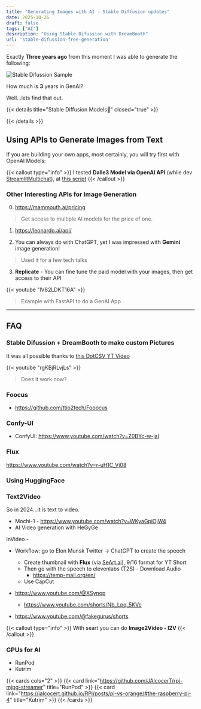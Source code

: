 ```yaml
---
title: "Generating Images with AI - Stable Diffusion updates"
date: 2025-10-26
draft: false
tags: ["AI"]
description: "Using Stable Difussion with DreamBooth"
url: 'stable-difussion-free-generation'
---
```


Exactly **Three years ago** from this moment I was able to generate the following:

![Stable Difussion Sample](/blog_img/GenAI/jalcocert-author.png)

How much is **3** years in GenAI? 

Well...lets find that out.


{{< details title="Stable Diffusion Models📌" closed="true" >}}

{{< /details >}}

## Using APIs to Generate Images from Text 

If you are building your own apps, most certainly, you will try first with OpenAI Models:

{{< callout type="info" >}}
I tested **Dalle3 Model via OpenAI API** (while dev [StreamlitMultichat](https://github.com/JAlcocerT/Streamlit-MultiChat/tree/main)), at [this script](https://github.com/JAlcocerT/Streamlit-MultiChat/blob/main/Z_Tests/Pict_for_SliDev-DaLLe/Dalle3SliDev.py)
{{< /callout >}}

### Other Interesting APIs for Image Generation

0. https://mammouth.ai/pricing

> Get access to multiple AI models for the price of one.

1. https://leonardo.ai/api/

2. You can always do with ChatGPT, yet I was impressed with **Gemini** image generation!

> Used it for a few tech talks

3. **Replicate** - You can fine tune the paid model with your images, then get access to their API

<!--
https://www.youtube.com/watch?v=lV82LDKT16A 
-->

{{< youtube "lV82LDKT16A" >}}

> Example with FastAPI to do a GenAI App

---

## FAQ


<!-- 

---

## FAQ

* https://github.com/TheLastBen/fast-stable-diffusion
  * With DreamBooth and others -->

<!-- 

```Dockerfile
# Use the specified Python base image
FROM python:3.11-slim

# Set the working directory in the container
WORKDIR /app

# Install necessary packages
RUN apt-get update && apt-get install -y \
    git \
    build-essential

```


## Fooocus

Fooocus is an image generating software (based on Gradio).

 **It supports GPU and M1/M2**.

https://www.youtube.com/watch?v=mKuhY3LSLwY
* <https://github.com/lllyasviel/Fooocus>



```sh
apt update
apt install git
git clone https://github.com/lllyasviel/Fooocus
#python3 -m vend fooocus_env
#source fooocus_env/bin/activate
cd Fooocus
pip install -r requirements_versions.txt

python entry_with_update.py
#python entry_with_update.py --listen
```

The default model is [Juggernaut-XL](https://huggingface.co/stablediffusionapi/juggernaut-xl)

```yml
version: '3'

services:
  sd-fooocus:
    image: python:3.11-slim
    container_name: fooocus
    command: tail -f /dev/null
    volumes:
      - ai_fooocus:/app
    working_dir: /app  # Set the working directory to /app
    ports:
      - "7865:7865"

volumes:
  ai_fooocus:
```

## ComfyUI

* https://github.com/comfyanonymous/ComfyUI
  * NVIDIA OR CPU WINDOWS PORTABLE - https://github.com/comfyanonymous/ComfyUI/releases
  * <https://github.com/comfyanonymous/ComfyUI#installing>



Fully supports SD1.x, SD2.x, SDXL and Stable Video Diffusion

Works even if you don't have a GPU with: --cpu (slow)


```Dockerfile
# Use the specified Python base image
FROM python:3.11-slim

# Set the working directory in the container
WORKDIR /app

# Install necessary packages
RUN apt-get update && apt-get install -y \
    git \
    build-essential

RUN git clone https://github.com/comfyanonymous/ComfyUI
RUN pip install torch torchvision torchaudio --index-url https://download.pytorch.org/whl/rocm5.6

WORKDIR /app/ComfyUI
RUN pip install -r requirements.txt

#python main.py --cpu

```

```sh

```

```sh
apt update
apt install git
git clone https://github.com/comfyanonymous/ComfyUI
#
#
#pip install torch torchvision torchaudio --index-url https://download.pytorch.org/whl/rocm5.6
pip install --pre torch torchvision torchaudio --index-url https://download.pytorch.org/whl/nightly/rocm5.7

cd ComfyUI
pip install -r requirements.txt
#python main.py
python main.py --cpu
```


```yml
version: '3'

services:
  sd-comfyui:
    image: comfyui #python:3.11-slim
    container_name: comfyui
    command: tail -f /dev/null
    volumes:
      - ai_comfyui:/app
    working_dir: /app  # Set the working directory to /app
    ports:
      - "8188:8188"

volumes:
  ai_comfyui:
```

---

## FAQ

### Other AIGen for (SD) and Generate Images


### Gradio?

Typical port is 7860

### Wait, What is...?

<!-- CUDA?? -->
<!-- 
**Ray Tracing:** Imagine you're playing a video game and you see reflections in water, shadows from trees, and light coming through windows. Ray tracing is a way to make these scenes look super realistic. 

**Integrated GPU (iGPU):** An integrated GPU (Graphics Processing Unit) is like a small artist living inside your computer's main brain (the CPU). 

Unlike a separate, big artist (a dedicated graphics card), this small artist shares the same space and resources with the main brain. This means that while it's good for everyday tasks like watching videos, doing homework, or playing simple games, it's not as powerful for heavy-duty tasks like playing big, graphics-heavy video games or doing 3D design. It's like having a helper for graphics inside your computer without needing extra space or power. -->


### Stable Difussion + DreamBooth to make custom Pictures

It was all possible thanks to [this DotCSV YT Video](https://www.youtube.com/watch?v=rgKBjRLvjLs)

<!-- {{< youtube id="v=rgKBjRLvjLs" autoplay="false" >}} -->
{{< youtube "rgKBjRLvjLs" >}}

> Does it work now?

### Foocus

* <https://github.com/ttio2tech/Fooocus>


### Confy-UI

* ConfyUI: <https://www.youtube.com/watch?v=Z0BYc-w-jaI>


### Flux

https://www.youtube.com/watch?v=r-uH1C_Vi08

### Using HuggingFace


### Text2Video

So in 2024...it is text to video.

* Mochi-1 - https://www.youtube.com/watch?v=WKyaGpiOjW4
* AI Video generation with HeGyGe

InVideo - 

* Workflow: go to Elon Munsk Twitter -> ChatGPT to create the speech
    * Create thumbnail with **Flux** (via [SeArt.ai](https://www.seaart.ai/)), 9/16 format for YT Short
    * Then go with the speech to elevenlabs (T2S) - Download Audio
        * https://temp-mail.org/en/
    * Use CapCut

* https://www.youtube.com/@XSynop
    * https://www.youtube.com/shorts/Nb_Lpq_5KVc
* https://www.youtube.com/@fakegurus/shorts

{{< callout type="info" >}}
With seart you can do **Image2Video - I2V**
{{< /callout >}}

### GPUs for AI

* RunPod
* Kutrim


{{< cards cols="2" >}}
  {{< card link="https://github.com/JAlcocerT/rpi-mjpg-streamer" title="RunPod" >}}
  {{< card link="https://jalcocert.github.io/RPi/posts/pi-vs-orange/#the-raspberry-pi-4" title="Kutrim" >}}
{{< /cards >}}